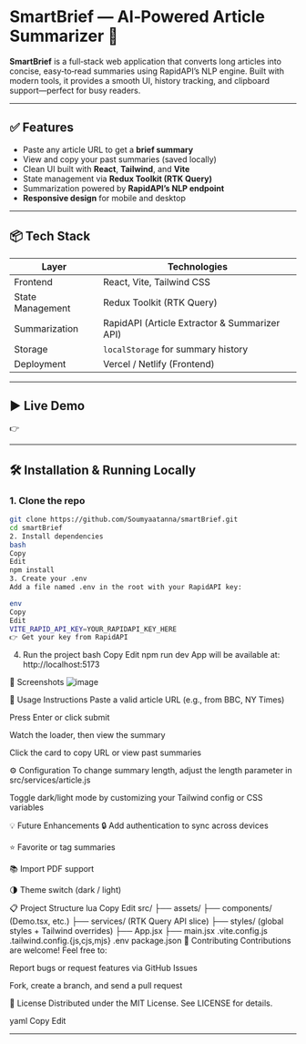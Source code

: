 
# SmartBrief — AI‑Powered Article Summarizer 🚀

**SmartBrief** is a full‑stack web application that converts long articles into concise, easy‑to‑read summaries using RapidAPI’s NLP engine. Built with modern tools, it provides a smooth UI, history tracking, and clipboard support—perfect for busy readers.

---

## ✅ Features

- Paste any article URL to get a **brief summary**
- View and copy your past summaries (saved locally)
- Clean UI built with **React**, **Tailwind**, and **Vite**
- State management via **Redux Toolkit (RTK Query)**
- Summarization powered by **RapidAPI’s NLP endpoint**
- **Responsive design** for mobile and desktop

---

## 📦 Tech Stack

| Layer            | Technologies                                  |
|------------------|-----------------------------------------------|
| Frontend         | React, Vite, Tailwind CSS                     |
| State Management | Redux Toolkit (RTK Query)                     |
| Summarization    | RapidAPI (Article Extractor & Summarizer API) |
| Storage          | `localStorage` for summary history            |
| Deployment       | Vercel / Netlify (Frontend)                   |

---

## ▶️ Live Demo

👉

---

## 🛠️ Installation & Running Locally

### 1. Clone the repo  
```bash
git clone https://github.com/Soumyaatanna/smartBrief.git
cd smartBrief
2. Install dependencies
bash
Copy
Edit
npm install
3. Create your .env
Add a file named .env in the root with your RapidAPI key:

env
Copy
Edit
VITE_RAPID_API_KEY=YOUR_RAPIDAPI_KEY_HERE
👉 Get your key from RapidAPI
```
4. Run the project
bash
Copy
Edit
npm run dev
App will be available at: http://localhost:5173

🎨 Screenshots
![image](https://github.com/user-attachments/assets/94e2e057-0875-4604-9501-7ca1e6d29f58)

💼 Usage Instructions
Paste a valid article URL (e.g., from BBC, NY Times)

Press Enter or click submit

Watch the loader, then view the summary

Click the card to copy URL or view past summaries

⚙️ Configuration
To change summary length, adjust the length parameter in src/services/article.js

Toggle dark/light mode by customizing your Tailwind config or CSS variables

💡 Future Enhancements
🔒 Add authentication to sync across devices

⭐️ Favorite or tag summaries

📚 Import PDF support

🌗 Theme switch (dark / light)

📋 Project Structure
lua
Copy
Edit
src/
├── assets/
├── components/      (Demo.tsx, etc.)
├── services/        (RTK Query API slice)
├── styles/          (global styles + Tailwind overrides)
├── App.jsx
├── main.jsx
.vite.config.js
.tailwind.config.{js,cjs,mjs}
.env
package.json
🤝 Contributing
Contributions are welcome! Feel free to:

Report bugs or request features via GitHub Issues

Fork, create a branch, and send a pull request

📝 License
Distributed under the MIT License. See LICENSE for details.

yaml
Copy
Edit

---
